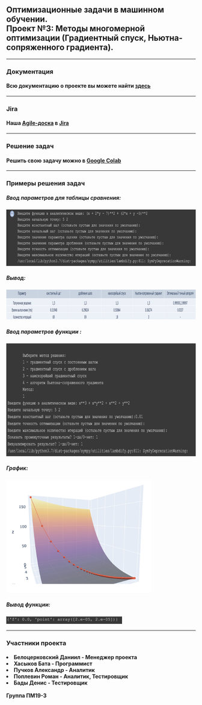 <html>
	<body>
		<h2>Оптимизационные задачи в машинном обучении. <br> Проект №3: Методы многомерной оптимизации (Градиентный спуск, Ньютна-сопряженного градиента).</h2>
		<hr>
		<h3>Документация</h3>
		<h4>Всю документацию о проекте вы можете найти <a href = "documentation.pdf">здесь</a></h4>
		<hr>
		<h3>Jira</h3>
		<h4>Наша <a href = "https://opml.atlassian.net/jira/software/projects/LY3/boards/2">Аgile-доска</a> в <a href = "https://www.atlassian.com/ru/software/jira">Jira</a></h4>
		<hr>
		<h3>Решение задач</h3>
		<h4>Решить свою задачу можно в <a href="https://colab.research.google.com/drive/1zuTTM7TLW63dvQVWDKarm85QJQpcp0GD?usp=sharing">Google Colab</a> </h4>
		<hr>
		<h3>Примеры решения задач</h3>
		<h5>Ввод параметров для таблицы сравнения: </h5> 
		<img src="images/i1.1.png"
		     height="150px">
		<h5>Вывод: </h5>                                                
		<img src="images/i1.2.png"
		     height="80px">
		<h5>Ввод параметров функции : </h5> 
		<img src="images/i2.1.png"
		     height="300px">
		<h5>График: </h5>
		<img src="images/i2.2.png"
		     height="300px">
		<h5>Вывод функции: </h5> 
		<img src="images/i2.3.png"
		     height="20px">
		<hr>
		<h3>Участники проекта</h3>
		<h4>
		<li>Белоцерковский Даниил - Менеджер проектa</li>
		<li>Хасыков Бата - Программист</li>
		<li>Пучков Александр - Аналитик</li>
		<li>Поплевин Роман - Аналитик, Тестировщик</li>
		<li>Бады Денис - Тестировщик</li>
		<br>
		Группа ПМ19-3
		</h4>
  </body>

</html>
